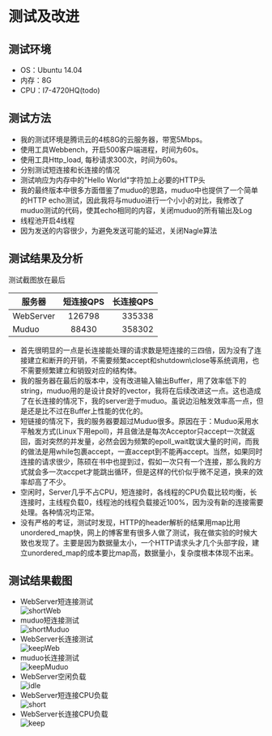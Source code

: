 # 测试及改进

## 测试环境
* OS：Ubuntu 14.04
* 内存：8G
* CPU：I7-4720HQ(todo)

## 测试方法
* 我的测试环境是腾讯云的4核8G的云服务器，带宽5Mbps。
* 使用工具Webbench，开启500客户端进程，时间为60s。
* 使用工具Http_load, 每秒请求300次，时间为60s。
* 分别测试短连接和长连接的情况
* 测试响应为内存中的"Hello World"字符加上必要的HTTP头
* 我的最终版本中很多方面借鉴了muduo的思路，muduo中也提供了一个简单的HTTP echo测试，因此我将与muduo进行一个小小的对比，我修改了muduo测试的代码，使其echo相同的内容，关闭muduo的所有输出及Log
* 线程池开启4线程
* 因为发送的内容很少，为避免发送可能的延迟，关闭Nagle算法


## 测试结果及分析
测试截图放在最后  

| 服务器 | 短连接QPS | 长连接QPS | 
| - | :-: | -: | 
| WebServer | 126798| 335338 | 
| Muduo | 88430 | 358302 | 

* 首先很明显的一点是长连接能处理的请求数是短连接的三四倍，因为没有了连接建立和断开的开销，不需要频繁accept和shutdown\close等系统调用，也不需要频繁建立和销毁对应的结构体。
* 我的服务器在最后的版本中，没有改进输入输出Buffer，用了效率低下的string，muduo用的是设计良好的vector<char>，我将在后续改进这一点。这也造成了在长连接的情况下，我的server逊于muduo。虽说边沿触发效率高一点，但是还是比不过在Buffer上性能的优化的。
* 短链接的情况下，我的服务器要超过Muduo很多。原因在于：Muduo采用水平触发方式(Linux下用epoll)，并且做法是每次Acceptor只accept一次就返回，面对突然的并发量，必然会因为频繁的epoll_wait耽误大量的时间，而我的做法是用while包裹accept，一直accept到不能再accept。当然，如果同时连接的请求很少，陈硕在书中也提到过，假如一次只有一个连接，那么我的方式就会多一次accpet才能跳出循环，但是这样的代价似乎微不足道，换来的效率却高了不少。
* 空闲时，Server几乎不占CPU，短连接时，各线程的CPU负载比较均衡，长连接时，主线程负载0，线程池的线程负载接近100%，因为没有新的连接需要处理。各种情况均正常。
* 没有严格的考证，测试时发现，HTTP的header解析的结果用map比用unordered_map快，网上的博客里有很多人做了测试，我在做实验的时候大致也发现了。主要是因为数据量太小，一个HTTP请求头才几个头部字段，建立unordered_map的成本要比map高，数据量小，复杂度根本体现不出来。



## 测试结果截图
* WebServer短连接测试  
![shortWeb](https://github.com/kantkant/WebServer/testData/WebServer.png)
* muduo短连接测试  
![shortMuduo](https://github.com/kantkant/WebServer/testData/muduo.png)
* WebServer长连接测试  
![keepWeb](https://github.com/kantkant/WebServer/testData/WebServerk.png)
* muduo长连接测试  
![keepMuduo](https://github.com/kantkant/WebServer/testData/muduok.png)
* WebServer空闲负载  
![idle](https://github.com/kantkant/WebServer/testData/idle.png)
* WebServer短连接CPU负载  
![short](https://github.com/kantkant/WebServer/testData/close.png)
* WebServer长连接CPU负载  
![keep](https://github.com/kantkant/WebServer/testData/keepalive.png)


